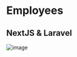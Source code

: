 # Employees
## NextJS & Laravel

![image](https://github.com/MahmoudKalekish/Employees/assets/101974539/bbdaf76d-5b99-4ede-af19-fc240b2fc2bc)
